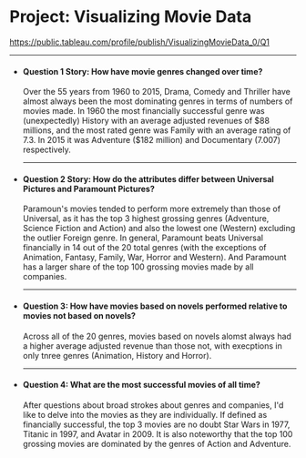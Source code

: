 # Project: Visualizing Movie Data

https://public.tableau.com/profile/publish/VisualizingMovieData_0/Q1

---

- #### **Question 1 Story:** How have movie genres changed over time?

  Over the 55 years from 1960 to 2015, Drama, Comedy and Thriller have almost always been the most dominating genres in terms of numbers of movies made. In 1960 the most financially successful genre was (unexpectedly) History with an average adjusted revenues of \$88 millions, and the most rated genre was Family with an average rating of 7.3. In 2015 it was Adventure (\$182 million) and Documentary (7.007) respectively.

  ---


- #### **Question 2 Story:** How do the attributes differ between Universal Pictures and Paramount Pictures?

  Paramoun's movies tended to perform more extremely than those of Universal, as it has the top 3 highest grossing genres (Adventure, Science Fiction and Action) and also the lowest one (Western) excluding the outlier Foreign genre. In general, Paramount beats Universal financially in 14 out of the 20 total genres (with the exceptions of Animation, Fantasy, Family, War, Horror and Western). And Paramount has a larger share of the top 100 grossing movies made by all companies.

  ---


- #### **Question 3:** How have movies based on novels performed relative to movies not based on novels?

  Across all of the 20 genres, movies based on novels alomst always had a higher average adjusted revenue than those not, with execptions in only tnree genres (Animation, History and Horror).

  ---

- #### **Question 4:** What are the most successful movies of all time?

  After questions about broad strokes about genres and companies, I'd like to delve into the movies as they are individually. If defined as financially successful, the top 3 movies are no doubt Star Wars in 1977, Titanic in 1997, and Avatar in 2009. It is also noteworthy that the top 100 grossing movies are dominated by the genres of Action and Adventure.